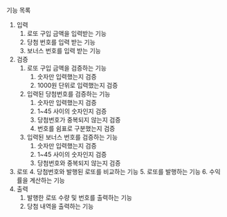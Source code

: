 기능 목록
1. 입력
    1. 로또 구입 금액을 입력받는 기능
    2. 당첨 번호를 입력 받는 기능
    3. 보너스 번호를 입력 받는 기능
2. 검증
   1. 로또 구입 금액을 검증하는 기능
      1. 숫자만 입력했는지 검증
      2. 1000원 단위로 입력했는지 검증
   2. 입력된 당첨번호를 검증하는 기능
      1. 숫자만 입력했는지 검증
      2. 1~45 사이의 숫자인지 검증
      3. 당첨번호가 중복되지 않는지 검증
      4. 번호를 쉼표로 구분했는지 검증
   3. 입력된 보너스 번호를 검증하는 기능
      1. 숫자만 입력했는지 검증
      2. 1~45 사이의 숫자인지 검증
      3. 당첨번호와 중복되지 않는지 검증
3. 로또
   4. 당첨번호와 발행된 로또를 비교하는 기능
   5. 로또를 발행하는 기능
   6. 수익률을 계산하는 기능
4. 출력
   1. 발행한 로또 수량 및 번호를 출력하는 기능
   2. 당첨 내역을 출력하는 기능

